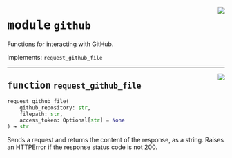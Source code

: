 <!-- markdownlint-disable -->

<a href="https://github.com/tum-esm/utils/tree/main/tum_esm_utils/github.py#L0"><img align="right" style="float:right;" src="https://img.shields.io/badge/-source-cccccc?style=flat-square"></a>

# <kbd>module</kbd> `github`
Functions for interacting with GitHub. 

Implements: `request_github_file` 


---

<a href="https://github.com/tum-esm/utils/tree/main/tum_esm_utils/github.py#L9"><img align="right" style="float:right;" src="https://img.shields.io/badge/-source-cccccc?style=flat-square"></a>

## <kbd>function</kbd> `request_github_file`

```python
request_github_file(
    github_repository: str,
    filepath: str,
    access_token: Optional[str] = None
) → str
```

Sends a request and returns the content of the response, as a string. Raises an HTTPError if the response status code is not 200. 


